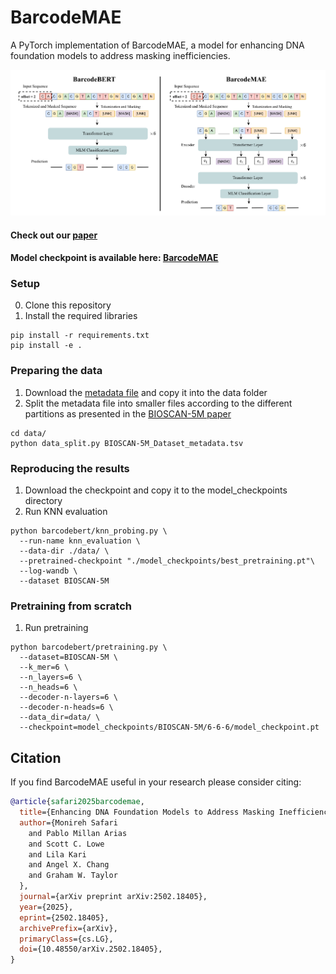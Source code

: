 # BarcodeMAE

A PyTorch implementation of BarcodeMAE, a model for enhancing DNA foundation models to address masking inefficiencies.

<p align="center">
  <img src ="Figures/Arch_mae.png" alt="drawing" width="800"/>
</p>

#### Check out our [paper](https://arxiv.org/pdf/2502.18405)

#### Model checkpoint is available here: [BarcodeMAE](https://drive.google.com/file/d/18TqKC_gLYYDZEFfkMBRvWTHTT8Vb74Wv/view?usp=drive_link)

### Setup


0. Clone this repository
1. Install the required libraries

```shell
pip install -r requirements.txt
pip install -e .
```

### Preparing the data

1. Download the [metadata file](https://drive.google.com/drive/u/0/folders/1TLVw0P4MT_5lPrgjMCMREiP8KW-V4nTb) and copy it into the data folder
2. Split the metadata file into smaller files according to the different partitions as presented in the [BIOSCAN-5M paper](https://arxiv.org/abs/2406.12723)

```shell
cd data/
python data_split.py BIOSCAN-5M_Dataset_metadata.tsv
```

### Reproducing the results


1. Download the checkpoint and copy it to the model_checkpoints directory
2. Run KNN evaluation

```shell
python barcodebert/knn_probing.py \
  --run-name knn_evaluation \
  --data-dir ./data/ \
  --pretrained-checkpoint "./model_checkpoints/best_pretraining.pt"\
  --log-wandb \
  --dataset BIOSCAN-5M
```

### Pretraining from scratch


1. Run pretraining

```shell
python barcodebert/pretraining.py \
  --dataset=BIOSCAN-5M \
  --k_mer=6 \
  --n_layers=6 \
  --n_heads=6 \
  --decoder-n-layers=6 \
  --decoder-n-heads=6 \
  --data_dir=data/ \
  --checkpoint=model_checkpoints/BIOSCAN-5M/6-6-6/model_checkpoint.pt
```

## Citation

If you find BarcodeMAE useful in your research please consider citing:

```bibtex
@article{safari2025barcodemae,
  title={Enhancing DNA Foundation Models to Address Masking Inefficiencies},
  author={Monireh Safari
    and Pablo Millan Arias
    and Scott C. Lowe
    and Lila Kari
    and Angel X. Chang
    and Graham W. Taylor
  },
  journal={arXiv preprint arXiv:2502.18405},
  year={2025},
  eprint={2502.18405},
  archivePrefix={arXiv},
  primaryClass={cs.LG},
  doi={10.48550/arXiv.2502.18405},
}
```
